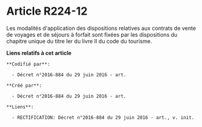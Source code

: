 # Article R224-12

Les modalités d'application des dispositions relatives aux contrats de vente de voyages et de séjours à forfait sont fixées
par les dispositions du chapitre unique du titre Ier du livre II du code du tourisme.

**Liens relatifs à cet article**

	**Codifié par**:

	  - Décret n°2016-884 du 29 juin 2016 - art.

	**Créé par**:

	  - Décret n°2016-884 du 29 juin 2016 - art.

	**Liens**:

	  - RECTIFICATION: Décret n°2016-884 du 29 juin 2016 - art., v. init.
